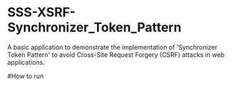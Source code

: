 # SSS-XSRF-Synchronizer_Token_Pattern

A basic application to demonstrate the implementation of 'Synchronizer Token Pattern' to avoid Cross-Site Request Forgery (CSRF) attacks in web applications.

#How to run

